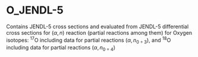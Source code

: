 # O_JENDL-5
Contains JENDL-5 cross sections and evaluated from JENDL-5 differential cross sections for $(\alpha,n)$ reaction (partial reactions among them) for Oxygen isotopes: $^{17}\text{O}$ including data for partial reactions $(\alpha,n_{0÷3})$, and $^{18}\text{O}$ including data for partial reactions $(\alpha,n_{0÷4})$

